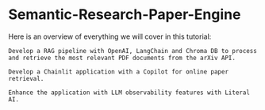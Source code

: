 # Semantic-Research-Paper-Engine

Here is an overview of everything we will cover in this tutorial:

    Develop a RAG pipeline with OpenAI, LangChain and Chroma DB to process and retrieve the most relevant PDF documents from the arXiv API.

    Develop a Chainlit application with a Copilot for online paper retrieval.

    Enhance the application with LLM observability features with Literal AI.